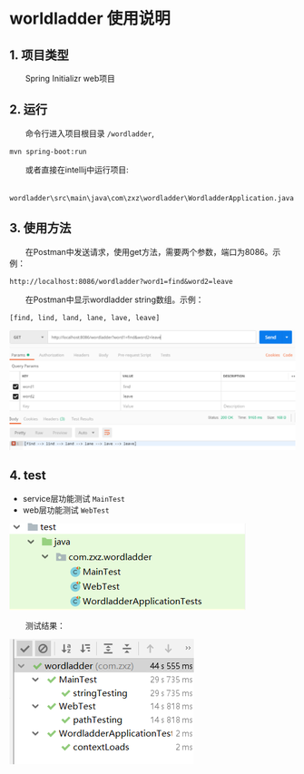 # worldladder 使用说明
## 1. 项目类型
&emsp;&emsp;Spring Initializr web项目
## 2. 运行
&emsp;&emsp;命令行进入项目根目录 `/wordladder`,
```
mvn spring-boot:run
```
&emsp;&emsp;或者直接在intellij中运行项目:

&emsp;&emsp; `wordladder\src\main\java\com\zxz\wordladder\WordladderApplication.java`
## 3. 使用方法
&emsp;&emsp;在Postman中发送请求，使用get方法，需要两个参数，端口为8086。示例：
```http
http://localhost:8086/wordladder?word1=find&word2=leave
```
&emsp;&emsp;在Postman中显示wordladder string数组。示例：
```
[find, lind, land, lane, lave, leave]
```
![get请求发送](img/get.png)

## 4. test
* service层功能测试 `MainTest`
* web层功能测试 `WebTest`

![测试文件](img/testfile.png)

&emsp;&emsp;测试结果：

![测试结果](img/test.png)
